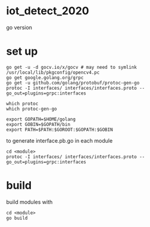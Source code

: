 # iot_detect_2020
go version

# set up
```
go get -u -d gocv.io/x/gocv # may need to symlink /usr/local/lib/pkgconfig/opencv4.pc
go get google.golang.org/grpc
go get -u github.com/golang/protobuf/protoc-gen-go
protoc -I interfaces/ interfaces/interfaces.proto --go_out=plugins=grpc:interfaces
```

```
which protoc
which protoc-gen-go

export GOPATH=$HOME/golang
export GOBIN=$GOPATH/bin
export PATH=$PATH:$GOROOT:$GOPATH:$GOBIN
```

to generate interface.pb.go in each module
```
cd <module>
protoc -I interfaces/ interfaces/interfaces.proto --go_out=plugins=grpc:interfaces
```

# build

build modules with
```
cd <module>
go build
```
